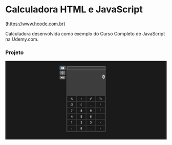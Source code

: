 # Calculadora HTML e JavaScript

(https://www.hcode.com.br)

Calculadora desenvolvida como exemplo do Curso Completo de JavaScript na Udemy.com.

### Projeto
![Calculadora](./img/projetoPronto.png)
